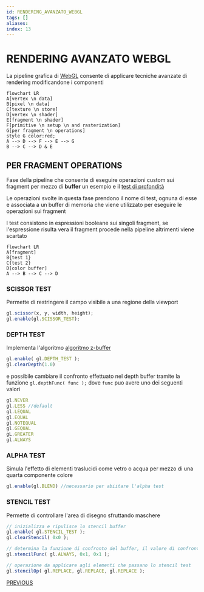 ```yaml
---
id: RENDERING_AVANZATO_WEBGL
tags: []
aliases: 
index: 13
---
```


# RENDERING AVANZATO WEBGL

La pipeline grafica di [WebGL](WEBGL.md) consente di applicare tecniche avanzate di rendering modificandone i componenti

```mermaid
flowchart LR
A[vertex \n data]
B[pixel \n data]
C[texture \n store]
D[vertex \n shader]
E[fragment \n shader]
F[primitive \n setup \n and rasterization]
G[per fragment \n operations]
style G color:red;
A --> D --> F --> E --> G
B --> C --> D & E
```

## PER FRAGMENT OPERATIONS

Fase della pipeline che consente di eseguire operazioni custom sui fragment per mezzo di **buffer** un esempio e il [test di profondità](REAL_TIME_RENDERING.md#ALGORITMO%20Z-BUFFER) 

Le operazioni svolte in questa fase prendono il nome di test, ognuna di esse e associata a un buffer di memoria che viene utilizzato per eseguire le operazioni sui fragment

I test consistono in espressioni booleane  sui singoli fragment, se l'espressione risulta vera il fragment procede nella pipeline altrimenti viene scartato

```mermaid
flowchart LR
A[fragment]
B{test 1}
C{test 2}
D[color buffer]
A --> B --> C --> D
```

### SCISSOR TEST

Permette di restringere il campo visibile a una regione della viewport

```javascript
gl.scissor(x, y, width, height);
gl.enable(gl.SCISSOR_TEST);
```

### DEPTH TEST

Implementa l'algoritmo [algoritmo z-buffer](REAL_TIME_RENDERING.md#ALGORITMO%20Z-BUFFER)

```javascript
gl.enable( gl.DEPTH_TEST );
gl.clearDepth(1.0)
```

e possibile cambiare il confronto effettuato nel depth buffer tramite la funzione `gl.depthFunc( func );` dove `func` puo avere uno dei seguenti valori

```javascript
gl.NEVER
gl.LESS //default
gl.LEQUAL
gl.EQUAL
gl.NOTEQUAL
gl.GEQUAL
gL.GREATER
gl.ALWAYS
```

### ALPHA TEST

Simula l'effetto di elementi traslucidi come vetro o acqua per mezzo di una quarta componente colore

```javascript
gl.enable(gl.BLEND) //necessario per abiitare l'alpha test
```

### STENCIL TEST

Permette di controllare l'area di disegno sfruttando maschere

```javascript
// inizializza e ripulisce lo stencil buffer
gl.enable( gl.STENCIL_TEST );
gl.clearStencil( 0x0 );

// determina la funzione di confronto del buffer, il valore di confronto e la maschera dove applicare lo stencil buffer
gl.stencilFunc( gl.ALWAYS, 0x1, 0x1 );

// operazione da applicare agli elementi che passano lo stencil test
gl.stencilOp( gl.REPLACE, gl.REPLACE, gl.REPLACE );
```
[PREVIOUS](pages/WEBGL.md)
